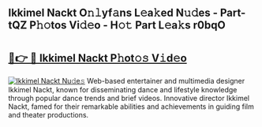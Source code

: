 ## Ikkimel Nackt O𝚗𝚕yf𝚊ns L𝚎a𝚔ed N𝚞𝚍es - Part-tQZ P𝚑𝚘tos Vi𝚍𝚎o - H𝚘𝚝 Part L𝚎a𝚔s r0bqO

# <h2><a href="http://kf20nt.oniu.top/?m=Ikkimel+Nackt">🔗👉 🔴 Ikkimel Nackt P𝚑ot𝚘𝚜 V𝚒d𝚎o</a></h2>

[![Ikkimel Nackt Nu𝚍e𝚜](https://i.imgur.com/0qMVB7G.gif)](http://kf20nt.oniu.top/?m=Ikkimel+Nackt)
Web-based entertainer and multimedia designer Ikkimel Nackt, known for disseminating dance and lifestyle knowledge through popular dance trends and brief videos. Innovative director Ikkimel Nackt, famed for their remarkable abilities and achievements in guiding film and theater productions.  
